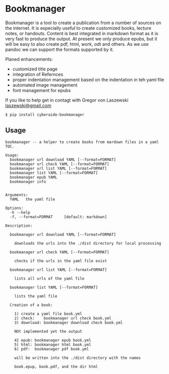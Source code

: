 
# Bookmanager

Bookmanager is a tool to create a publication from a number of sources on the
internet. It is especially useful to create customized books, lecture notes, or
handouts. Content is best integrated in markdown format as it is very fast to
produce the output. At present we only produce epubs, but it will be easy to
also create pdf, html, work, odt and others. As we use pandoc we can support the
formats supported by it.

Planed enhancements:

* customized title page
* integration of Refernces
* proper indentation management based on the indentation in teh yaml file
* automated image management
* font management for epubs

If you like to help get in contagt with Gregor von Laszewski
<laszewski@gmail.com>

```bash
$ pip install cyberaide-bookmanager
```

## Usage
```
bookmanager -- a helper to create books from mardown files in a yaml TOC.

Usage:
  bookmanager url download YAML [--format=FORMAT]
  bookmanager url check YAML [--format=FORMAT]
  bookmanager url list YAML [--format=FORMAT]
  bookmanager list YAML [--format=FORMAT]
  bookmanager epub YAML
  bookmanager info


Arguments:
  YAML   the yaml file

Options:
  -h --help
  -f, --format=FORMAT     [default: markdown]

Description:

  bookmanager url download YAML [--format=FORMAT]

    downloads the urls into the ./dist directory for local processing

  bookmanager url check YAML [--format=FORMAT]

    checks if the urls in the yaml file exist

  bookmanager url list YAML [--format=FORMAT]

    lists all urls of the yaml file

  bookmanager list YAML [--format=FORMAT]

    lists the yaml file

  Creation of a book:

    1) create a yaml file book.yml
    2) check:    bookmanager url check book.yml
    3) download: bookmanager download check book.yml

    NOt implemented yet the output

    4} epub: bookmanager epub book.yml
    5) html: bookmanager html book.yml
    6) pdf:  bookmanager pdf book.yml

    will be written into the ./dist directory with the names

    book.epup, book.pdf, and the dir html
```
